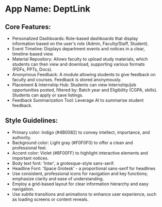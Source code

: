 # **App Name**: DeptLink

## Core Features:

- Personalized Dashboards: Role-based dashboards that display information based on the user's role (Admin, Faculty/Staff, Student).
- Event Timeline: Displays department events and notices in a clear, timeline-based view.
- Material Repository: Allows faculty to upload study materials, which students can then view and download, supporting various formats (PDFs, PPTs, Docs).
- Anonymous Feedback: A module allowing students to give feedback on faculty and courses. Feedback is stored anonymously.
- Placement & Internship Hub: Students can view Internship/job opportunities posted, filtered by: Batch year and Eligibility (CGPA, skills). Students can apply or save listings.
- Feedback Summarization Tool: Leverage AI to summarise student feedback.

## Style Guidelines:

- Primary color: Indigo (#4B0082) to convey intellect, importance, and authority.
- Background color: Light gray (#F0F0F0) to offer a clean and professional feel.
- Accent color: Violet (#8F00FF) to highlight interactive elements and important notices.
- Body text font: 'Inter', a grotesque-style sans-serif.
- Headline Font: 'Space Grotesk' - a proportional sans-serif for headlines
- Use consistent, professional icons for navigation and key functions; emphasize clarity and ease of understanding.
- Employ a grid-based layout for clear information hierarchy and easy navigation.
- Use subtle transitions and animations to enhance user experience, such as loading screens or content reveals.